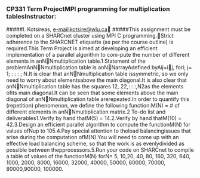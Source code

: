 ### CP331 Term ProjectMPI programming for multiplication tablesInstructor: 
#####I. Kotsireas, e-mailikotsire@wlu.ca
#####This assignment must be completed on a SHARCnet cluster using MPI C programming.Strict adherence to the SHARCNET etiquette (as per the course outline) is required.This Term Project is aimed at developing an efficient implementation of a parallel algorithm to com-pute the number of different elements in anNNmultiplication table.1  Statement of the problemAnNNmultiplication table is anNNarrayAdefined byAij=ij, fori; j= 1; : : : ; N.It is clear that anNNmultiplication table issymmetric, so we only need to worry about elementsabove the main diagonal.It is also clear that anNNmultiplication table has the squares 12, 22,: : :,N2as the elements ofits main diagonal.It can be seen that some elements above the main diagonal of anNNmultiplication table arerepeated.In order to quantify this (repetition) phenomenon, we define the following function:M(N) = # of different elements in anNNmultiplication matrix.2  To-do list and deliverables1.Verify by hand thatM(5) = 14.2.Verify by hand thatM(10) = 42.3.Design an efficient parallel algorithm to compute the functionM(N) for values ofNup to 105.4.Pay special attention to theload balancingissues that arise during the computation ofM(N).You will need to come up with an effective load balancing scheme, so that the work is as evenlydivided as possible between thepprocessors.5.Run your code on SHARCnet to compile a table of values of the functionM(N) forN= 5, 10,20, 40, 80, 160, 320, 640, 1000, 2000, 8000, 16000, 32000, 40000, 50000, 60000, 70000, 80000,90000, 100000.
